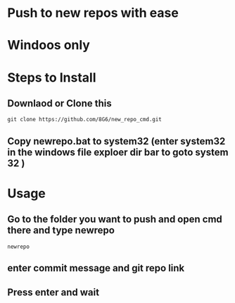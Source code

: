 # Push to new repos with ease 
# Windoos only
# Steps to Install

## Downlaod or Clone this
```
git clone https://github.com/8G6/new_repo_cmd.git
```
## Copy newrepo.bat to system32 (enter system32 in the windows file exploer dir bar to goto system 32 )
# Usage
## Go to the folder you want to push and open cmd there and type newrepo
```
newrepo
```
## enter commit message and git repo link
## Press enter and wait
